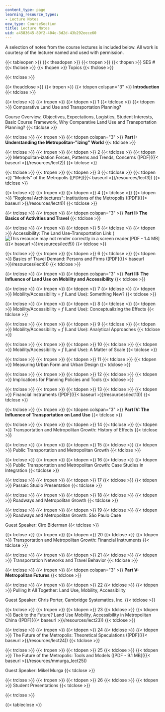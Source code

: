 ```yaml
---
content_type: page
learning_resource_types:
- Lecture Notes
ocw_type: CourseSection
title: Lecture Notes
uid: a4583645-89f2-404e-3d2d-43b292eece60
---
```


A selection of notes from the course lectures is included below. All work is courtesy of the lecturer named and used with permission.

{{< tableopen >}}
{{< theadopen >}}
{{< tropen >}}
{{< thopen >}}
SES #
{{< thclose >}}
{{< thopen >}}
Topics
{{< thclose >}}

{{< trclose >}}

{{< theadclose >}}
{{< tropen >}}
{{< tdopen colspan="3" >}}
**Introduction**
{{< tdclose >}}

{{< trclose >}}
{{< tropen >}}
{{< tdopen >}}
1
{{< tdclose >}}
{{< tdopen >}}
Comparative Land Use and Transportation Planning?  
  
Course Overview, Objectives, Expectations, Logistics, Student Interests, Basic Course Framework, Why Comparative Land Use and Transportation Planning?
{{< tdclose >}}

{{< trclose >}}
{{< tropen >}}
{{< tdopen colspan="3" >}}
**Part I: Understanding the Metropolitan-"izing" World**
{{< tdclose >}}

{{< trclose >}}
{{< tropen >}}
{{< tdopen >}}
2
{{< tdclose >}}
{{< tdopen >}}
Metropolitan-ization Forces, Patterns and Trends, Concerns ([PDF]({{< baseurl >}}/resources/lect2))
{{< tdclose >}}

{{< trclose >}}
{{< tropen >}}
{{< tdopen >}}
3
{{< tdclose >}}
{{< tdopen >}}
"Models" of the Metropolis ([PDF]({{< baseurl >}}/resources/lect3))
{{< tdclose >}}

{{< trclose >}}
{{< tropen >}}
{{< tdopen >}}
4
{{< tdclose >}}
{{< tdopen >}}
"Regional Architectures": Institutions of the Metropolis ([PDF]({{< baseurl >}}/resources/lect4))
{{< tdclose >}}

{{< trclose >}}
{{< tropen >}}
{{< tdopen colspan="3" >}}
**Part II: The Basics of Activities and Travel**
{{< tdclose >}}

{{< trclose >}}
{{< tropen >}}
{{< tdopen >}}
5
{{< tdclose >}}
{{< tdopen >}}
Accessibility: The Land Use-Transportation Link (![This resource may not render correctly in a screen reader.](/images/inacessible.gif)[PDF - 1.4 MB]({{< baseurl >}}/resources/lect5))
{{< tdclose >}}

{{< trclose >}}
{{< tropen >}}
{{< tdopen >}}
6
{{< tdclose >}}
{{< tdopen >}}
Basics of Travel Demand: Persons and Firms ([PDF]({{< baseurl >}}/resources/lect6))
{{< tdclose >}}

{{< trclose >}}
{{< tropen >}}
{{< tdopen colspan="3" >}}
**Part III: The Influence of Land Use on Mobility and Accessibility**
{{< tdclose >}}

{{< trclose >}}
{{< tropen >}}
{{< tdopen >}}
7
{{< tdclose >}}
{{< tdopen >}}
Mobility/Accessibility = _f_ (Land Use): Something New?
{{< tdclose >}}

{{< trclose >}}
{{< tropen >}}
{{< tdopen >}}
8
{{< tdclose >}}
{{< tdopen >}}
Mobility/Accessibility = _f_ (Land Use): Conceptualizing the Effects
{{< tdclose >}}

{{< trclose >}}
{{< tropen >}}
{{< tdopen >}}
9
{{< tdclose >}}
{{< tdopen >}}
Mobility/Accessibility = _f_ (Land Use): Analytical Approaches
{{< tdclose >}}

{{< trclose >}}
{{< tropen >}}
{{< tdopen >}}
10
{{< tdclose >}}
{{< tdopen >}}
Mobility/Accessibility = _f_ (Land Use): A Matter of Scale
{{< tdclose >}}

{{< trclose >}}
{{< tropen >}}
{{< tdopen >}}
11
{{< tdclose >}}
{{< tdopen >}}
Measuring Urban Form and Urban Design
{{< tdclose >}}

{{< trclose >}}
{{< tropen >}}
{{< tdopen >}}
12
{{< tdclose >}}
{{< tdopen >}}
Implications for Planning Policies and Tools
{{< tdclose >}}

{{< trclose >}}
{{< tropen >}}
{{< tdopen >}}
13
{{< tdclose >}}
{{< tdopen >}}
Financial Instruments ([PDF]({{< baseurl >}}/resources/lect13))
{{< tdclose >}}

{{< trclose >}}
{{< tropen >}}
{{< tdopen colspan="3" >}}
**Part IV: The Influence of Transportation on Land Use**
{{< tdclose >}}

{{< trclose >}}
{{< tropen >}}
{{< tdopen >}}
14
{{< tdclose >}}
{{< tdopen >}}
Transportation and Metropolitan Growth: History of Effects
{{< tdclose >}}

{{< trclose >}}
{{< tropen >}}
{{< tdopen >}}
15
{{< tdclose >}}
{{< tdopen >}}
Public Transportation and Metropolitan Growth
{{< tdclose >}}

{{< trclose >}}
{{< tropen >}}
{{< tdopen >}}
16
{{< tdclose >}}
{{< tdopen >}}
Public Transportation and Metropolitan Growth: Case Studies in Integration
{{< tdclose >}}

{{< trclose >}}
{{< tropen >}}
{{< tdopen >}}
17
{{< tdclose >}}
{{< tdopen >}}
Passaic Studio Presentation
{{< tdclose >}}

{{< trclose >}}
{{< tropen >}}
{{< tdopen >}}
18
{{< tdclose >}}
{{< tdopen >}}
Roadways and Metropolitan Growth
{{< tdclose >}}

{{< trclose >}}
{{< tropen >}}
{{< tdopen >}}
19
{{< tdclose >}}
{{< tdopen >}}
Roadways and Metropolitan Growth: São Paulo Case  
  
Guest Speaker: Ciro Biderman
{{< tdclose >}}

{{< trclose >}}
{{< tropen >}}
{{< tdopen >}}
20
{{< tdclose >}}
{{< tdopen >}}
Transportation and Metropolitan Growth: Financial Instruments
{{< tdclose >}}

{{< trclose >}}
{{< tropen >}}
{{< tdopen >}}
21
{{< tdclose >}}
{{< tdopen >}}
Transportation Networks and Travel Behavior
{{< tdclose >}}

{{< trclose >}}
{{< tropen >}}
{{< tdopen colspan="3" >}}
**Part V: Metropolitan Futures**
{{< tdclose >}}

{{< trclose >}}
{{< tropen >}}
{{< tdopen >}}
22
{{< tdclose >}}
{{< tdopen >}}
Pulling It All Together: Land Use, Mobility, Accessibility  
  
Guest Speaker: Chris Porter, Cambridge Systematics, Inc.
{{< tdclose >}}

{{< trclose >}}
{{< tropen >}}
{{< tdopen >}}
23
{{< tdclose >}}
{{< tdopen >}}
Back to the Future? Land Use Mobility, Accessibility in Metropolitan China ([PDF]({{< baseurl >}}/resources/lect23))
{{< tdclose >}}

{{< trclose >}}
{{< tropen >}}
{{< tdopen >}}
24
{{< tdclose >}}
{{< tdopen >}}
The Future of the Metropolis: Theoretical Speculations ([PDF]({{< baseurl >}}/resources/lect24))
{{< tdclose >}}

{{< trclose >}}
{{< tropen >}}
{{< tdopen >}}
25
{{< tdclose >}}
{{< tdopen >}}
The Future of the Metropolis: Tools and Models ([PDF - 9.1 MB]({{< baseurl >}}/resources/mmurga_lect25))  
  
Guest Speaker: Mikel Murga
{{< tdclose >}}

{{< trclose >}}
{{< tropen >}}
{{< tdopen >}}
26
{{< tdclose >}}
{{< tdopen >}}
Student Presentations
{{< tdclose >}}

{{< trclose >}}

{{< tableclose >}}